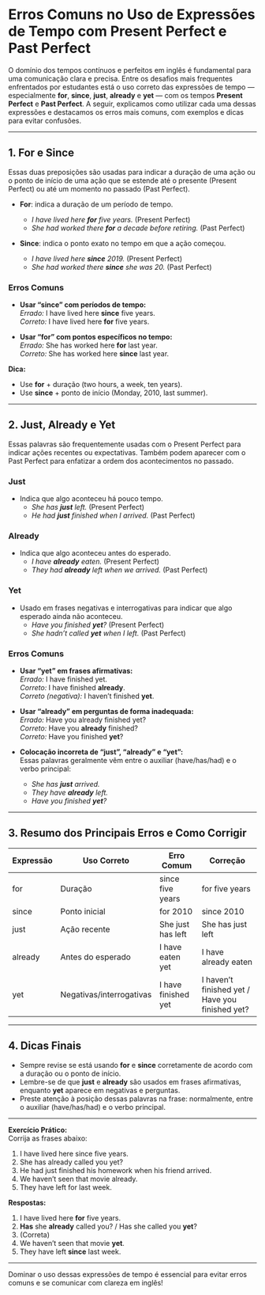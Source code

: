 # Erros Comuns no Uso de Expressões de Tempo com Present Perfect e Past Perfect

O domínio dos tempos contínuos e perfeitos em inglês é fundamental para uma comunicação clara e precisa. Entre os desafios mais frequentes enfrentados por estudantes está o uso correto das expressões de tempo — especialmente **for**, **since**, **just**, **already** e **yet** — com os tempos **Present Perfect** e **Past Perfect**. A seguir, explicamos como utilizar cada uma dessas expressões e destacamos os erros mais comuns, com exemplos e dicas para evitar confusões.

---

## 1. **For** e **Since**

Essas duas preposições são usadas para indicar a duração de uma ação ou o ponto de início de uma ação que se estende até o presente (Present Perfect) ou até um momento no passado (Past Perfect).

- **For**: indica a duração de um período de tempo.
  - _I have lived here **for** five years._ (Present Perfect)
  - _She had worked there **for** a decade before retiring._ (Past Perfect)

- **Since**: indica o ponto exato no tempo em que a ação começou.
  - _I have lived here **since** 2019._ (Present Perfect)
  - _She had worked there **since** she was 20._ (Past Perfect)

### **Erros Comuns**

- **Usar “since” com períodos de tempo:**  
  _Errado:_ I have lived here **since** five years.  
  _Correto:_ I have lived here **for** five years.

- **Usar “for” com pontos específicos no tempo:**  
  _Errado:_ She has worked here **for** last year.  
  _Correto:_ She has worked here **since** last year.

**Dica:**  
- Use **for** + duração (two hours, a week, ten years).
- Use **since** + ponto de início (Monday, 2010, last summer).

---

## 2. **Just**, **Already** e **Yet**

Essas palavras são frequentemente usadas com o Present Perfect para indicar ações recentes ou expectativas. Também podem aparecer com o Past Perfect para enfatizar a ordem dos acontecimentos no passado.

### **Just**

- Indica que algo aconteceu há pouco tempo.
  - _She has **just** left._ (Present Perfect)
  - _He had **just** finished when I arrived._ (Past Perfect)

### **Already**

- Indica que algo aconteceu antes do esperado.
  - _I have **already** eaten._ (Present Perfect)
  - _They had **already** left when we arrived._ (Past Perfect)

### **Yet**

- Usado em frases negativas e interrogativas para indicar que algo esperado ainda não aconteceu.
  - _Have you finished **yet**?_ (Present Perfect)
  - _She hadn’t called **yet** when I left._ (Past Perfect)

### **Erros Comuns**

- **Usar “yet” em frases afirmativas:**  
  _Errado:_ I have finished yet.  
  _Correto:_ I have finished **already**.  
  _Correto (negativa):_ I haven’t finished **yet**.

- **Usar “already” em perguntas de forma inadequada:**  
  _Errado:_ Have you already finished yet?  
  _Correto:_ Have you **already** finished?  
  _Correto:_ Have you finished **yet**?

- **Colocação incorreta de “just”, “already” e “yet”:**  
  Essas palavras geralmente vêm entre o auxiliar (have/has/had) e o verbo principal:
  - _She has **just** arrived._
  - _They have **already** left._
  - _Have you finished **yet**?_

---

## 3. **Resumo dos Principais Erros e Como Corrigir**

| Expressão | Uso Correto | Erro Comum | Correção |
|-----------|-------------|------------|----------|
| for       | Duração     | since five years | for five years |
| since     | Ponto inicial | for 2010 | since 2010 |
| just      | Ação recente | She just has left | She has just left |
| already   | Antes do esperado | I have eaten yet | I have already eaten |
| yet       | Negativas/interrogativas | I have finished yet | I haven’t finished yet / Have you finished yet? |

---

## 4. **Dicas Finais**

- Sempre revise se está usando **for** e **since** corretamente de acordo com a duração ou o ponto de início.
- Lembre-se de que **just** e **already** são usados em frases afirmativas, enquanto **yet** aparece em negativas e perguntas.
- Preste atenção à posição dessas palavras na frase: normalmente, entre o auxiliar (have/has/had) e o verbo principal.

---

**Exercício Prático:**  
Corrija as frases abaixo:

1. I have lived here since five years.  
2. She has already called you yet?  
3. He had just finished his homework when his friend arrived.  
4. We haven’t seen that movie already.  
5. They have left for last week.

**Respostas:**

1. I have lived here **for** five years.
2. **Has** she **already** called you? / Has she called you **yet**?
3. (Correta)
4. We haven’t seen that movie **yet**.
5. They have left **since** last week.

---

Dominar o uso dessas expressões de tempo é essencial para evitar erros comuns e se comunicar com clareza em inglês!